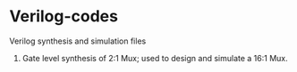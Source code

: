 # Verilog-codes
Verilog synthesis and simulation files
1. Gate level synthesis of 2:1 Mux; used to design and simulate a 16:1 Mux.
